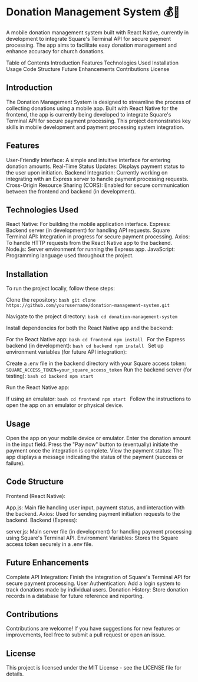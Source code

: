 # Donation Management System 💰📲

A mobile donation management system built with React Native, currently in development to integrate Square's Terminal API for secure payment processing. The app aims to facilitate easy donation management and enhance accuracy for church donations.

Table of Contents
Introduction
Features
Technologies Used
Installation
Usage
Code Structure
Future Enhancements
Contributions
License
## Introduction

The Donation Management System is designed to streamline the process of collecting donations using a mobile app. Built with React Native for the frontend, the app is currently being developed to integrate Square's Terminal API for secure payment processing. This project demonstrates key skills in mobile development and payment processing system integration.

## Features

User-Friendly Interface: A simple and intuitive interface for entering donation amounts.
Real-Time Status Updates: Displays payment status to the user upon initiation.
Backend Integration: Currently working on integrating with an Express server to handle payment processing requests.
Cross-Origin Resource Sharing (CORS): Enabled for secure communication between the frontend and backend (in development).
## Technologies Used

React Native: For building the mobile application interface.
Express: Backend server (in development) for handling API requests.
Square Terminal API: Integration in progress for secure payment processing.
Axios: To handle HTTP requests from the React Native app to the backend.
Node.js: Server environment for running the Express app.
JavaScript: Programming language used throughout the project.
## Installation

To run the project locally, follow these steps:

Clone the repository: ```bash git clone https://github.com/yourusername/donation-management-system.git ```

Navigate to the project directory: ```bash cd donation-management-system ```

Install dependencies for both the React Native app and the backend:

For the React Native app: ```bash cd frontend npm install ```
For the Express backend (in development): ```bash cd backend npm install ```
Set up environment variables (for future API integration):

Create a .env file in the backend directory with your Square access token: ``` SQUARE_ACCESS_TOKEN=your_square_access_token ```
Run the backend server (for testing): ```bash cd backend npm start ```

Run the React Native app:

If using an emulator: ```bash cd frontend npm start ```
Follow the instructions to open the app on an emulator or physical device.
## Usage

Open the app on your mobile device or emulator.
Enter the donation amount in the input field.
Press the "Pay now" button to (eventually) initiate the payment once the integration is complete.
View the payment status: The app displays a message indicating the status of the payment (success or failure).
## Code Structure

Frontend (React Native):

App.js: Main file handling user input, payment status, and interaction with the backend.
Axios: Used for sending payment initiation requests to the backend.
Backend (Express):

server.js: Main server file (in development) for handling payment processing using Square's Terminal API.
Environment Variables: Stores the Square access token securely in a .env file.
## Future Enhancements

Complete API Integration: Finish the integration of Square's Terminal API for secure payment processing.
User Authentication: Add a login system to track donations made by individual users.
Donation History: Store donation records in a database for future reference and reporting.
## Contributions

Contributions are welcome! If you have suggestions for new features or improvements, feel free to submit a pull request or open an issue.

## License

This project is licensed under the MIT License - see the LICENSE file for details.

